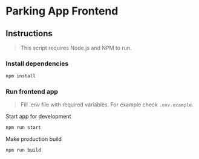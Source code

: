 # Parking App Frontend

## Instructions

> This script requires Node.js and NPM to run.

### Install dependencies

```sh
npm install
```

### Run frontend app

> Fill .env file with required variables. For example check `.env.example`.

Start app for development

```sh
npm run start
```

Make production build

```sh
npm run build
```
